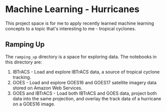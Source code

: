 # Machine Learning - Hurricanes

This project space is for me to apply recently learned machine learning concepts to a topic that's interesting to me - tropical cyclones.

## Ramping Up

The `ramping_up` directory is a space for exploring data. The notebooks in this directory are:

1. IBTrACS - Load and explore IBTrACS data, a source of tropical cyclone tracking.
2. GOES - Load and explore GOES16 and GOES17 satellite imagery data stored on Amazon Web Services.
3. GOES and IBTrACS - Load both IBTrACS and GOES data, project both data into the same projection, and overlay the track data of a hurricane on a GOES16 image.